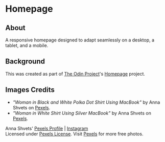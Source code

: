 # Homepage

## About

A responsive homepage designed to adapt seamlessly on a desktop, a tablet, and a mobile. 

## Background

This was created as part of [The Odin Project](https://www.theodinproject.com/)'s [Homepage](https://www.theodinproject.com/lessons/node-path-advanced-html-and-css-homepage) project.

## Images Credits

- _"Woman in Black and White Polka Dot Shirt Using MacBook"_ by Anna Shvets on [Pexels](https://www.pexels.com/photo/woman-in-black-and-white-polka-dot-shirt-using-macbook-3987000/).
- _"Woman in White Shirt Using Silver MacBook"_ by Anna Shvets on [Pexels](https://www.pexels.com/photo/woman-in-white-shirt-using-silver-macbook-3986984/).

Anna Shvets' [Pexels Profile](https://www.pexels.com/@shvetsa/) | [Instagram](https://www.instagram.com/shvets.ai)  
Licensed under [Pexels License](https://www.pexels.com/license/). Visit [Pexels](https://www.pexels.com/) for more free photos.

